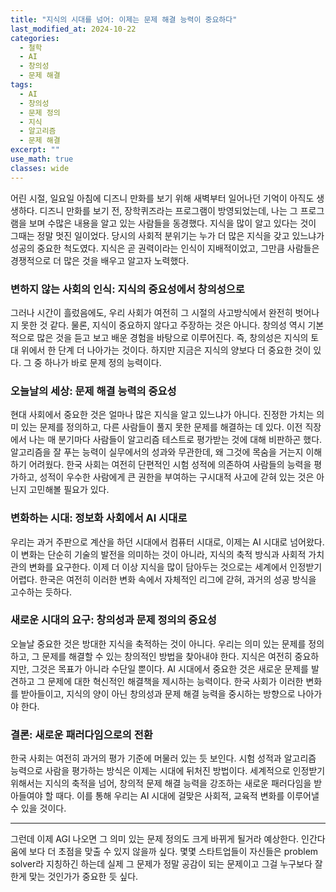 ```yaml
---
title: "지식의 시대를 넘어: 이제는 문제 해결 능력이 중요하다"
last_modified_at: 2024-10-22
categories:
  - 철학
  - AI
  - 창의성
  - 문제 해결
tags:
  - AI
  - 창의성
  - 문제 정의
  - 지식
  - 알고리즘
  - 문제 해결
excerpt: ""
use_math: true
classes: wide
---
```


어린 시절, 일요일 아침에 디즈니 만화를 보기 위해 새벽부터 일어나던 기억이 아직도 생생하다. 디즈니 만화를 보기 전, 장학퀴즈라는 프로그램이 방영되었는데, 나는 그 프로그램을 보며 수많은 내용을 알고 있는 사람들을 동경했다. 지식을 많이 알고 있다는 것이 그때는 정말 멋진 일이었다. 당시의 사회적 분위기는 누가 더 많은 지식을 갖고 있느냐가 성공의 중요한 척도였다. 지식은 곧 권력이라는 인식이 지배적이었고, 그만큼 사람들은 경쟁적으로 더 많은 것을 배우고 알고자 노력했다.

### 변하지 않는 사회의 인식: 지식의 중요성에서 창의성으로

그러나 시간이 흘렀음에도, 우리 사회가 여전히 그 시절의 사고방식에서 완전히 벗어나지 못한 것 같다. 물론, 지식이 중요하지 않다고 주장하는 것은 아니다. 창의성 역시 기본적으로 많은 것을 듣고 보고 배운 경험을 바탕으로 이루어진다. 즉, 창의성은 지식의 토대 위에서 한 단계 더 나아가는 것이다. 하지만 지금은 지식의 양보다 더 중요한 것이 있다. 그 중 하나가 바로 문제 정의 능력이다. 

### 오늘날의 세상: 문제 해결 능력의 중요성

현대 사회에서 중요한 것은 얼마나 많은 지식을 알고 있느냐가 아니다. 진정한 가치는 의미 있는 문제를 정의하고, 다른 사람들이 풀지 못한 문제를 해결하는 데 있다. 이전 직장에서 나는 매 분기마다 사람들이 알고리즘 테스트로 평가받는 것에 대해 비판하곤 했다. 알고리즘을 잘 푸는 능력이 실무에서의 성과와 무관한데, 왜 그것에 목숨을 거는지 이해하기 어려웠다. 한국 사회는 여전히 단편적인 시험 성적에 의존하여 사람들의 능력을 평가하고, 성적이 우수한 사람에게 큰 권한을 부여하는 구시대적 사고에 갇혀 있는 것은 아닌지 고민해볼 필요가 있다.

### 변화하는 시대: 정보화 사회에서 AI 시대로

우리는 과거 주판으로 계산을 하던 시대에서 컴퓨터 시대로, 이제는 AI 시대로 넘어왔다. 이 변화는 단순히 기술의 발전을 의미하는 것이 아니라, 지식의 축적 방식과 사회적 가치관의 변화를 요구한다. 이제 더 이상 지식을 많이 담아두는 것으로는 세계에서 인정받기 어렵다. 한국은 여전히 이러한 변화 속에서 자체적인 리그에 갇혀, 과거의 성공 방식을 고수하는 듯하다.

### 새로운 시대의 요구: 창의성과 문제 정의의 중요성

오늘날 중요한 것은 방대한 지식을 축적하는 것이 아니다. 우리는 의미 있는 문제를 정의하고, 그 문제를 해결할 수 있는 창의적인 방법을 찾아내야 한다. 지식은 여전히 중요하지만, 그것은 목표가 아니라 수단일 뿐이다. AI 시대에서 중요한 것은 새로운 문제를 발견하고 그 문제에 대한 혁신적인 해결책을 제시하는 능력이다. 한국 사회가 이러한 변화를 받아들이고, 지식의 양이 아닌 창의성과 문제 해결 능력을 중시하는 방향으로 나아가야 한다.

### 결론: 새로운 패러다임으로의 전환

한국 사회는 여전히 과거의 평가 기준에 머물러 있는 듯 보인다. 시험 성적과 알고리즘 능력으로 사람을 평가하는 방식은 이제는 시대에 뒤처진 방법이다. 세계적으로 인정받기 위해서는 지식의 축적을 넘어, 창의적 문제 해결 능력을 강조하는 새로운 패러다임을 받아들여야 할 때다. 이를 통해 우리는 AI 시대에 걸맞은 사회적, 교육적 변화를 이루어낼 수 있을 것이다. 

---

그런데 이제 AGI 나오면 그 의미 있는 문제 정의도 크게 바뀌게 될거라 예상한다. 인간다움에 보다 더 초점을 맞출 수 있지 않을까 싶다. 몇몇 스타트업들이 자신들은 problem solver라 지칭하긴 하는데 실제 그 문제가 정말 공감이 되는 문제이고 그걸 누구보다 잘한게 맞는 것인가가 중요한 듯 싶다.